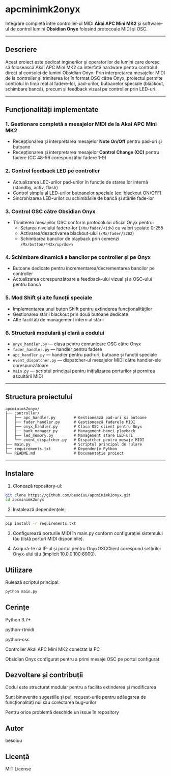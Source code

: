 # apcminimk2onyx

Integrare completă între controller-ul MIDI **Akai APC Mini MK2** și software-ul de control lumini **Obsidian Onyx** folosind protocoale MIDI și OSC.

---

## Descriere

Acest proiect este dedicat inginerilor și operatorilor de lumini care doresc să folosească Akai APC Mini MK2 ca interfață hardware pentru controlul direct al consolei de lumini Obsidian Onyx. Prin interpretarea mesajelor MIDI de la controller și trimiterea lor în format OSC către Onyx, proiectul permite controlul în timp real al fadere-lor, pad-urilor, butoanelor speciale (blackout, schimbare bancă), precum și feedback vizual pe controller prin LED-uri.

---

## Funcționalități implementate

### 1. Gestionare completă a mesajelor MIDI de la Akai APC Mini MK2

- Recepționarea și interpretarea mesajelor **Note On/Off** pentru pad-uri și butoane  
- Recepționarea și interpretarea mesajelor **Control Change (CC)** pentru fadere (CC 48-56 corespunzător fadere 1-9)

### 2. Control feedback LED pe controller

- Actualizarea LED-urilor pad-urilor în funcție de starea lor internă (standby, activ, flash)  
- Control simplu al LED-urilor butoanelor speciale (ex. blackout ON/OFF)  
- Sincronizarea LED-urilor cu schimbările de bancă și stările fade-lor

### 3. Control OSC către Obsidian Onyx

- Trimiterea mesajelor OSC conform protocolului oficial Onyx pentru:  
  - Setarea nivelului fadere-lor (`/Mx/fader/<id>`) cu valori scalate 0-255  
  - Activarea/dezactivarea blackout-ului (`/Mx/fader/2202`)  
  - Schimbarea bancilor de playback prin comenzi `/Mx/button/442x/up/down`  

### 4. Schimbare dinamică a bancilor pe controller și pe Onyx

- Butoane dedicate pentru incrementarea/decrementarea bancilor pe controller  
- Actualizarea corespunzătoare a feedback-ului vizual și a OSC-ului pentru bancă

### 5. Mod Shift și alte funcții speciale

- Implementarea unui buton Shift pentru extinderea funcționalităților  
- Gestionarea stării blackout prin două butoane dedicate  
- Alte facilități de management intern al stării

### 6. Structură modulară și clară a codului

- `onyx_handler.py` — clasa pentru comunicare OSC către Onyx  
- `fader_handler.py` — handler pentru fadere  
- `apc_handler.py` — handler pentru pad-uri, butoane și funcții speciale  
- `event_dispatcher.py` — dispatcher-ul mesajelor MIDI către handler-ele corespunzătoare  
- `main.py` — scriptul principal pentru inițializarea porturilor și pornirea ascultării MIDI

---

## Structura proiectului

```
apcminimk2onyx/
├── controller/
│   ├── apc_handler.py        # Gestionează pad-uri și butoane
│   ├── fader_handler.py      # Gestionează faderele MIDI
│   ├── onyx_handler.py       # Clasa OSC client pentru Onyx
│   ├── bank_manager.py       # Management banci playback
│   ├── led_memory.py         # Management stare LED-uri
│   └── event_dispatcher.py   # Dispatcher pentru mesaje MIDI
├── main.py                   # Scriptul principal de rulare
├── requirements.txt          # Dependențe Python
└── README.md                 # Documentație proiect
```
---

## Instalare

1. Clonează repository-ul:

```bash
git clone https://github.com/besoiuu/apcminimk2onyx.git
cd apcminimk2onyx
```
2. Instalează dependențele:

---
```bash
pip install -r requirements.txt
```
3. Configurează porturile MIDI în main.py conform configurației sistemului tău (listă porturi MIDI disponibile).

4. Asigură-te că IP-ul și portul pentru OnyxOSCClient corespund setărilor Onyx-ului tău (implicit 10.0.0.100:8000).

## Utilizare
Rulează scriptul principal:

```bash
python main.py
```
## Cerințe
Python 3.7+

python-rtmidi

python-osc

Controller Akai APC Mini MK2 conectat la PC

Obsidian Onyx configurat pentru a primi mesaje OSC pe portul configurat


## Dezvoltare și contribuții
Codul este structurat modular pentru a facilita extinderea și modificarea

Sunt binevenite sugestiile și pull request-urile pentru adăugarea de funcționalități noi sau corectarea bug-urilor

Pentru orice problemă deschide un issue în repository

## Autor
besoiuu

## Licență
MIT License





